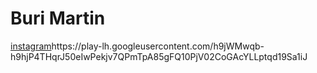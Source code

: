 <!DOCTYPE html>
<html>
<head>
<title>Instagram</title>
</head>
<body>

<h1>Buri Martin</h1>
<a href="https://www.instagram.com/">instagram<a>https://play-lh.googleusercontent.com/h9jWMwqb-h9hjP4THqrJ50eIwPekjv7QPmTpA85gFQ10PjV02CoGAcYLLptqd19Sa1iJ</a>
</body>
</html>

